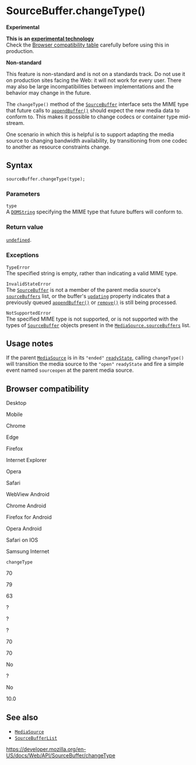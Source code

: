 SourceBuffer.changeType()
=========================

**Experimental**

**This is an [experimental technology](https://developer.mozilla.org/en-US/docs/MDN/Guidelines/Conventions_definitions#experimental)**  
Check the [Browser compatibility table](#browser_compatibility) carefully before using this in production.

**Non-standard**

This feature is non-standard and is not on a standards track. Do not use it on production sites facing the Web: it will not work for every user. There may also be large incompatibilities between implementations and the behavior may change in the future.

The `changeType()` method of the [`SourceBuffer`](../sourcebuffer) interface sets the MIME type that future calls to [`appendBuffer()`](appendbuffer) should expect the new media data to conform to. This makes it possible to change codecs or container type mid-stream.

One scenario in which this is helpful is to support adapting the media source to changing bandwidth availability, by transitioning from one codec to another as resource constraints change.

Syntax
------

    sourceBuffer.changeType(type);

### Parameters

`type`  
A [`DOMString`](../domstring) specifying the MIME type that future buffers will conform to.

### Return value

[`undefined`](https://developer.mozilla.org/en-US/docs/Web/JavaScript/Reference/Global_Objects/undefined).

### Exceptions

`TypeError`  
The specified string is empty, rather than indicating a valid MIME type.

`InvalidStateError`  
The [`SourceBuffer`](../sourcebuffer) is not a member of the parent media source's [`sourceBuffers`](../mediasource/sourcebuffers) list, or the buffer's [`updating`](updating) property indicates that a previously queued [`appendBuffer()`](appendbuffer) or [`remove()`](remove) is still being processed.

`NotSupportedError`  
The specified MIME type is not supported, or is not supported with the types of [`SourceBuffer`](../sourcebuffer) objects present in the [`MediaSource.sourceBuffers`](../mediasource/sourcebuffers) list.

Usage notes
-----------

If the parent [`MediaSource`](../mediasource) is in its `"ended"` [`readyState`](../mediasource/readystate), calling `changeType()` will transition the media source to the `"open"` `readyState` and fire a simple event named `sourceopen` at the parent media source.

Browser compatibility
---------------------

Desktop

Mobile

Chrome

Edge

Firefox

Internet Explorer

Opera

Safari

WebView Android

Chrome Android

Firefox for Android

Opera Android

Safari on IOS

Samsung Internet

`changeType`

70

79

63

?

?

?

70

70

No

?

No

10.0

See also
--------

-   [`MediaSource`](../mediasource)
-   [`SourceBufferList`](../sourcebufferlist)

<a href="https://developer.mozilla.org/en-US/docs/Web/API/SourceBuffer/changeType" class="_attribution-link">https://developer.mozilla.org/en-US/docs/Web/API/SourceBuffer/changeType</a>
